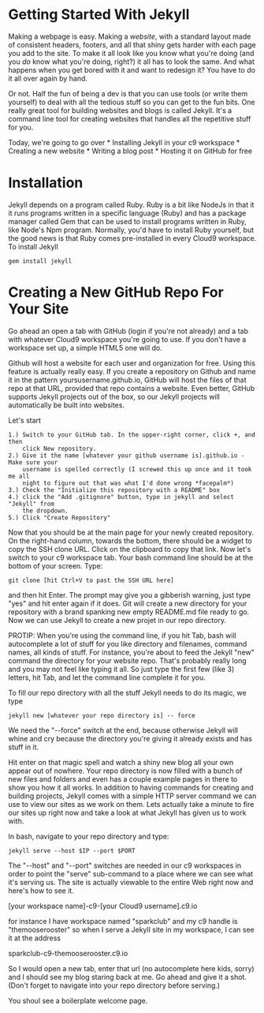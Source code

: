 Getting Started With Jekyll
===========================

Making a webpage is easy. Making a _website_, with a standard layout made of consistent 
headers, footers, and all that shiny gets harder with each page you add to the site. To
make it all look like you know what you're doing (and you _do_ know what you're doing, 
right?) it all has to look the same. And what happens when you get bored with it and 
want to redesign it? You have to do it all over again by hand.

Or not. Half the fun of being a dev is that you can use tools (or write them yourself)
to deal with all the tedious stuff so you can get to the fun bits. One really great 
tool for building websites and blogs is called Jekyll. It's a command line tool for
creating websites that handles all the repetitive stuff for you.

Today, we're going to go over 
    * Installing Jekyll in your c9 workspace
    * Creating a new website
    * Writing a blog post
    * Hosting it on GitHub for free
    
Installation
============

Jekyll depends on a program called Ruby. Ruby is a bit like NodeJs in that it
it runs programs written in a specific language (Ruby) and has a package manager
called Gem that can be used to install programs written in Ruby, like Node's Npm
program. Normally, you'd have to install Ruby yourself, but the good news is that
Ruby comes pre-installed in every Cloud9 workspace. To install Jekyll

```
gem install jekyll
```

Creating a New GitHub Repo For Your Site
========================================

Go ahead an open a tab with GitHub (login if you're not already) and a tab with 
whatever Cloud9 workspace you're going to use. If you don't have a workspace set 
up, a simple HTML5 one will do.

Github will host a website for each user and organization for free. Using this 
feature is actually really easy. If you create a repository on Github and name it
in the pattern yoursusername.github.io, GitHub will host the files of that repo 
at that URL, provided that repo contains a website. Even better, GitHub supports 
Jekyll projects out of the box, so our Jekyll projects will automatically be built 
into websites.

Let's start

    1.) Switch to your GitHub tab. In the upper-right corner, click +, and then 
        click New repository.
    2.) Give it the name [whatever your github username is].github.io - Make sure your
        username is spelled correctly (I screwed this up once and it took me all 
        night to figure out that was what I'd done wrong *facepalm*)
    3.) Check the "Initialize this repository with a README" box
    4.) click the "Add .gitignore" button, type in jekyll and select "Jekyll" from
        the dropdown.
    5.) Click "Create Repository"
    
Now that you should be at the main page for your newly created repository. On the
right-hand column, towards the bottom, there should be a widget to copy the SSH 
clone URL. Click on the clipboard to copy that link. Now let's switch to your c9
workspace tab. Your bash command line should be at the bottom of your screen.
Type:

```
git clone [hit Ctrl+V to past the SSH URL here]
```

and then hit Enter. The prompt may give you a gibberish warning, just type "yes"
and hit enter again if it does. Git will create a new directory for your repository
with a brand spanking new empty README.md file ready to go. Now we can use Jekyll
to create a new projet in our repo directory. 

PROTIP: When you're using the command line, if you hit Tab, bash will autocomplete
a lot of stuff for you like directory and filenames, command names, all kinds of 
stuff. For instance, you're about to feed the Jekyll "new" command the directory for 
your website repo. That's probably really long and you may not feel like typing it
all. So just type the first few (like 3) letters, hit Tab, and let the command line
complete it for you. 

To fill our repo directory with all the stuff Jekyll needs to do its magic, we type

```
jekyll new [whatever your repo directory is] -- force
```

We need the "--force" switch at the end, because otherwise Jekyll will whine and cry
because the directory you're giving it already exists and has stuff in it.

Hit enter on that magic spell and watch a shiny new blog all your own appear out 
of nowhere. Your repo directory is now filled with a bunch of new files and folders
and even has a couple example pages in there to show you how it all works. In 
addition to having commands for creating and building projects, Jekyll comes with 
a simple HTTP server command we can use to view our sites as we work on them. Lets 
actually take a minute to fire our sites up right now and take a look at what 
Jekyll has given us to work with.

In bash, navigate to your repo directory and type:

```
jekyll serve --host $IP --port $PORT
```

The "--host" and "--port" switches are needed in our c9 workspaces in order to point
the "serve" sub-command to a place where we can see what it's serving us. The site is 
actually viewable to the entire Web right now and here's how to see it.

[your workspace name]-c9-[your Cloud9 username].c9.io

for instance I have workspace named "sparkclub" and my c9 handle is "themooserooster"
so when I serve a Jekyll site in my workspace, I can see it at the address

sparkclub-c9-themooserooster.c9.io

So I would open a new tab, enter that url (no autocomplete here kids, sorry) and I
should see my blog staring back at me. Go ahead and give it a shot. (Don't forget
to navigate into your repo directory before serving.)

You shoul see a boilerplate welcome page.